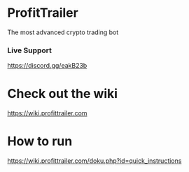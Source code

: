 # ProfitTrailer
The most advanced crypto trading bot

### Live Support
https://discord.gg/eakB23b

# Check out the wiki
https://wiki.profittrailer.com  

# How to run
https://wiki.profittrailer.com/doku.php?id=quick_instructions  
